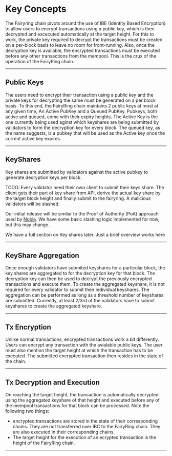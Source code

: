 # Key Concepts

The Fairyring chain pivots around the use of IBE (Identity Based Encryption) to allow users to encrypt transactions using a public key, which is then decrypted and excecuted automatically at the target height. For this to work, the private key required to decrypt the transactions must be created on a per-block basis to leave no room for front-running. Also, once the decryption key is available, the encrypted transactions must be executed before any other transactions from the mempool. This is the crux of the operation of the FairyRing chain.

---

## Public Keys

The users need to encrypt their transaction using a public key and the private keys for decrypting the same must be generated on a per block basis. To this end, the FairyRing chain maintains 2 public keys at most at any given time, An Active PubKey and a Queued PubKey. Pubkeys, both active and queued, come with their expiry heights. The Active Key is the one currently being used aginst which keyshares are being submitted by validators to form the decryption key for every block. The queued key, as the name suggests, is a pubkey that will be used as the Active key once the current active key expires.

---

## KeyShares

Key shares are submitted by validators against the active pubkey to generate decryption keys per block.

TODO:
Every validator need their own client to submit their keys share. The client gets their part of key share from API, derive the actual key share by the target block height and finally submit to the fairyring. A malicious validators will be slashed.

Our initial release will be similar to the Proof of Authority (PoA) approach used by [Noble](https://github.com/strangelove-ventures/noble). 
We have some basic slashing logic implemented for now, but this may change. 

We have a full section on Key shares later. Just a brief overview works here

---

## KeyShare Aggregation

Once enough validators have submited keyshares for a particular block, the key shares are aggregated to for the decryption key for that block. The decryption key can then be used to decrypt the previously encrypted transactions and execute them. To create the aggregated keyshare, it is not required for every validator to submit their individual keyshares. The aggregation can be performed as long as a threshold number of keyshares are submitted. Currently, at least 2/3rd of the validators have to submit keyshares to create the aggregated keyshare.

---

## Tx Encryption

Unlike normal transactions, encrypted transactions work a bit differently. Users can encrypt any transaction with the avialable public keys. The user must also mention the target height at which the transaction has to be executed. The submitted encrypted transaction then resides in the state of the chain.

---

## Tx Decryption and Execution

On reaching the target height, the transaction is automatically decrypted using the aggregated keyshare of that height and executed before any of the mempool transactions for that block can be processed. Note the following two things:

- encrypted transactions are stored in the state of their corresponding chains. They are not transferred over IBC to the FairyRing chain. They are also executed in their corresponding chains.
- The target height for the execution of an ecrypted transaction is the height of the FairyRing chain.

---
